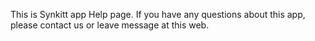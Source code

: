 This is Synkitt app Help page. If you have any questions about this app, please contact us or leave message at this web.

